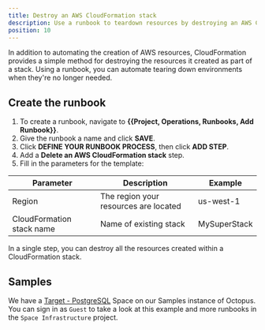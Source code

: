 ```yaml
---
title: Destroy an AWS CloudFormation stack
description: Use a runbook to teardown resources by destroying an AWS CloudFormation stack.
position: 10
---
```


In addition to automating the creation of AWS resources, CloudFormation provides a simple method for destroying the resources it created as part of a stack.  Using a runbook, you can automate tearing down environments when they're no longer needed.

## Create the runbook

1. To create a runbook, navigate to **{{Project, Operations, Runbooks, Add Runbook}}**.
1. Give the runbook a name and click **SAVE**.
1. Click **DEFINE YOUR RUNBOOK PROCESS**, then click **ADD STEP**.
1. Add a **Delete an AWS CloudFormation stack** step.
1. Fill in the parameters for the template:

| Parameter  | Description | Example |
| ------------- | ------------- | ------------- |
| Region | The region your resources are located | us-west-1 |
| CloudFormation stack name | Name of existing stack | MySuperStack |

In a single step, you can destroy all the resources created within a CloudFormation stack.

## Samples

We have a [Target - PostgreSQL](https://g.octopushq.com/TargetPostgreSQLSampleSpace) Space on our Samples instance of Octopus. You can sign in as `Guest` to take a look at this example and more runbooks in the `Space Infrastructure` project.
